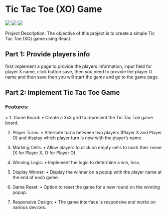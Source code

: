 <h1>Tic Tac Toe (XO) Game</h1>
 <img src="https://github.com/Raghad-Khatatba/React-XO-Game/assets/92331567/e8e43430-edd8-4dd2-853e-7398311681cb">
 
 <img src="https://github.com/Raghad-Khatatba/React-XO-Game/assets/92331567/cf1ef2a6-83fd-43d2-ab41-e3cab52c2c6b">
 
 <img src="https://github.com/Raghad-Khatatba/React-XO-Game/assets/92331567/cc76d11b-fcc0-4fff-9783-3ced68ec5a63">
 
Project Description:
The objective of this project is to create a simple Tic Tac Toe (XO) game using React.
 
<h2>Part 1: Provide players info</h2>
first implement a page to provide the players information, input field for player X name, click button save, then you need to provide the player O name and then save then you will start the game and go to the game page.
 
<h2>Part 2: Implement Tic Tac Toe Game</h2>
<h3>Features:</h3>>
1. Game Board:
• Create a 3x3 grid to represent the Tic Tac Toe game board.
 
2. Player Turns:
• Alternate turns between two players (Player X and Player O) and display which player turn is now with the player’s name.
 
3. Marking Cells:
• Allow players to click on empty cells to mark their move (X for Player X, O for Player O).
 
4. Winning Logic:
• Implement the logic to determine a win, loss.
 
5. Display Winner:
• Display the winner on a popup with the player name at the end of each game.
 
6. Game Reset:
• Option to reset the game for a new round on the winning popup.
7. Responsive Design:
• The game interface is responsive and works on various devices.

